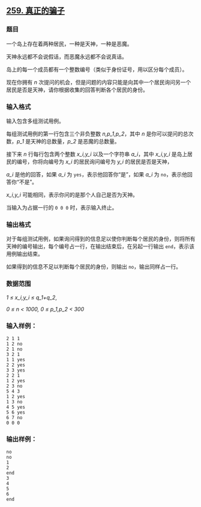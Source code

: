 ## [259. 真正的骗子](https://www.acwing.com/problem/content/261/)

### 题目

一个岛上存在着两种居民，一种是天神，一种是恶魔。

天神永远都不会说假话，而恶魔永远都不会说真话。

岛上的每一个成员都有一个整数编号（类似于身份证号，用以区分每个成员）。

现在你拥有 *n* 次提问的机会，但是问题的内容只能是向其中一个居民询问另一个居民是否是天神，请你根据收集的回答判断各个居民的身份。

### 输入格式

输入包含多组测试用例。

每组测试用例的第一行包含三个非负整数 *n,p_1,p_2*，其中 *n* 是你可以提问的总次数，*p_1* 是天神的总数量，*p_2* 是恶魔的总数量。

接下来 *n* 行每行包含两个整数 *x_i,y_i* 以及一个字符串 *a_i*，其中 *x_i,y_i* 是岛上居民的编号，你将向编号为 *x_i* 的居民询问编号为 *y_i* 的居民是否是天神，

*a_i* 是他的回答，如果 *a_i* 为 `yes`，表示他回答你“是”，如果 *a_i* 为 `no`，表示他回答你“不是”。

*x_i,y_i* 可能相同，表示你问的是那个人自己是否为天神。

当输入为占据一行的 `0 0 0` 时，表示输入终止。

### 输出格式

对于每组测试用例，如果询问得到的信息足以使你判断每个居民的身份，则将所有天神的编号输出，每个编号占一行，在输出结束后，在另起一行输出 `end`，表示该用例输出结束。

如果得到的信息不足以判断每个居民的身份，则输出 `no`，输出同样占一行。

### 数据范围

*1 ≤ x_i,y_i ≤ q_1+q_2*,

*0 ≤ n < 1000, 0 ≤ p_1,p_2 < 300*

### 输入样例：

```
2 1 1
1 2 no
2 1 no
3 2 1
1 1 yes
2 2 yes
3 3 yes
2 2 1
1 2 yes
2 3 no
5 4 3
1 2 yes
1 3 no
4 5 yes
5 6 yes
6 7 no
0 0 0
```

### 输出样例：

```
no
no
1
2
end
3
4
5
6
end
```
